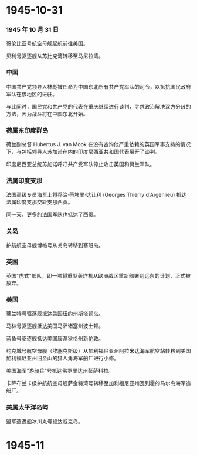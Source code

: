 # 1945-10-31

### 1945 年 10 月 31 日

哥伦比亚号航空母舰起航前往美国。

贝利号驱逐舰从苏比克湾转移至马尼拉湾。

### 中国

中国共产党领导人林彪被任命为中国东北所有共产党军队的司令，以抵抗国民政府军队在该地区的进驻。

与此同时，国民党和共产党的代表在重庆继续进行谈判，寻求政治解决双方分歧的方法，因为战斗将在中国东北开始。

### 荷属东印度群岛

荷兰副总督 Hubertus J. van Mook
在没有咨询他严重依赖的英国军事支持的情况下，与包括领导人苏加诺在内的印度尼西亚共和国代表展开了谈判。

印度尼西亚总统苏加诺呼吁共产党军队停止攻击英国和荷兰军队。

### 法属印度支那

法国高级专员海军上将乔治·蒂埃里·达让利 (Georges Thierry d'Argenlieu)
抵达法属印度支那交趾支那西贡。

同一天，更多的法国军队也抵达了西贡。

### 关岛

护航航空母舰博格号从关岛转移到塞班岛。

### 英国

英国"虎式"部队，即一项将重型轰炸机从欧洲战区重新部署到远东的计划，正式被放弃。

### 美国

蒂兰特号驱逐舰抵达美国纽约州斯塔顿岛。

马林号驱逐舰抵达美国马萨诸塞州波士顿。

蓝鱼号驱逐舰抵达美国康涅狄格州新伦敦。

约克城号航空母舰（埃塞克斯级）从加利福尼亚州阿拉米达海军航空站转移到美国加利福尼亚州旧金山的猎人角海军船厂进行小修。

美国海军"游骑兵"号抵达佛罗里达州彭萨科拉。

卡萨布兰卡级护航航空母舰萨金特湾号转移至加利福尼亚州瓦列霍的马尔岛海军造船厂。

### 美属太平洋岛屿

盟军遣返船冰川丸号抵达威克岛。

# 1945-11